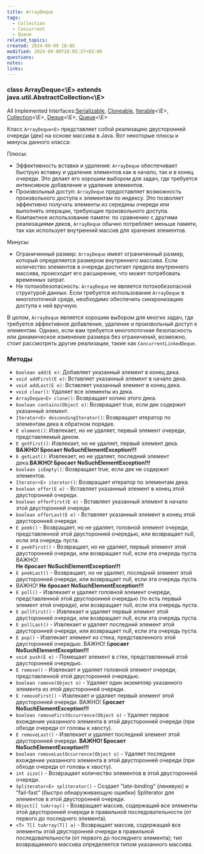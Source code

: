 ```yaml
---
title: ArrayDeque
tags:
  - Collection
  - Concurrent
  - Queue
related_topics: 
created: 2024-09-09 18:05
modified: 2024-09-09T18:05:57+03:00
questions: 
notes: 
links: 
---
```

### class ArrayDeque<\E> extends java.util.AbstractCollection<\E>

All Implemented Interfaces:[Serializable](https://docs.oracle.com/javase/8/docs/api/java/io/Serializable.html), [Cloneable](https://docs.oracle.com/javase/8/docs/api/java/lang/Cloneable.html), [Iterable](https://docs.oracle.com/javase/8/docs/api/java/lang/Iterable.html)<\E>, [Collection](https://docs.oracle.com/javase/8/docs/api/java/util/Collection.html)<\E>, [Deque](https://docs.oracle.com/javase/8/docs/api/java/util/Deque.html)<\E>, [Queue](https://docs.oracle.com/javase/8/docs/api/java/util/Queue.html)<\E>

Класс `ArrayDeque<E>` представляет собой реализацию двусторонней очереди (дек) на основе массива в Java. Вот некоторые плюсы и минусы данного класса:

Плюсы:

- Эффективность вставки и удаления: `ArrayDeque` обеспечивает быструю вставку и удаление элементов как в начало, так и в конец очереди. Это делает его хорошим выбором для задач, где требуется интенсивное добавление и удаление элементов.
- Произвольный доступ: `ArrayDeque` предоставляет возможность произвольного доступа к элементам по индексу. Это позволяет эффективно получать элементы из середины очереди или выполнять операции, требующие произвольного доступа.
- Компактное использование памяти: по сравнению с другими реализациями деков, `ArrayDeque` обычно потребляет меньше памяти, так как использует внутренний массив для хранения элементов.

Минусы:

- Ограниченный размер: `ArrayDeque` имеет ограниченный размер, который определяется размером внутреннего массива. Если количество элементов в очереди достигает предела внутреннего массива, происходит его расширение, что может потребовать временных затрат.
- Не потокобезопасность: `ArrayDeque` не является потокобезопасной структурой данных. Если требуется использование `ArrayDeque` в многопоточной среде, необходимо обеспечить синхронизацию доступа к ней вручную.

В целом, `ArrayDeque` является хорошим выбором для многих задач, где требуется эффективное добавление, удаление и произвольный доступ к элементам. Однако, если вам требуется многопоточная безопасность или динамическое изменение размера без ограничений, возможно, стоит рассмотреть другие реализации, такие как `ConcurrentLinkedDeque`.

### Методы

- `boolean add(E e)`: Добавляет указанный элемент в конец дека.
- `void addFirst(E e)`: Вставляет указанный элемент в начало дека.
- `void addLast(E e)`: Вставляет указанный элемент в конец дека.
- `void clear()`: Удаляет все элементы из дека.
- `ArrayDeque<E> clone()`: Возвращает копию этого дека.
- `boolean contains(Object o)`: Возвращает true, если дек содержит указанный элемент.
- `Iterator<E> descendingIterator()`: Возвращает итератор по элементам дека в обратном порядке.
- `E element()`: Извлекает, но не удаляет, первый элемент очереди, представляемый деком.
- `E getFirst()`: Извлекает, но не удаляет, первый элемент дека. **ВАЖНО! Бросает NoSuchElementException!!!**
- `E getLast()`: Извлекает, но не удаляет, последний элемент дека.**ВАЖНО! Бросает NoSuchElementException!!!**
- `boolean isEmpty()`: Возвращает true, если дек не содержит элементов.
- `Iterator<E> iterator()`: Возвращает итератор по элементам дека.
- `boolean offer(E e)` - Вставляет указанный элемент в конец этой двусторонней очереди.
- `boolean offerFirst(E e)` - Вставляет указанный элемент в начало этой двусторонней очереди.
- `boolean offerLast(E e)` - Вставляет указанный элемент в конец этой двусторонней очереди.
- `E peek()` - Возвращает, но не удаляет, головной элемент очереди, представленной этой двусторонней очередью, или возвращает null, если эта очередь пуста.
- `E peekFirst()` - Возвращает, но не удаляет, первый элемент этой двусторонней очереди, или возвращает null, если эта очередь пуста.  
    ВАЖНО!  
    **Не бросает NoSuchElementException!!!**
- `E peekLast()` - Возвращает, но не удаляет, последний элемент этой двусторонней очереди, или возвращает null, если эта очередь пуста.
- ВАЖНО! **Не бросает NoSuchElementException!!!**
- `E poll()` - Извлекает и удаляет головной элемент очереди, представленной этой двусторонней очередью (то есть первый элемент этой очереди), или возвращает null, если эта очередь пуста.
- `E pollFirst()` - Извлекает и удаляет первый элемент этой двусторонней очереди, или возвращает null, если эта очередь пуста.
- `E pollLast()` - Извлекает и удаляет последний элемент этой двусторонней очереди, или возвращает null, если эта очередь пуста.
- `E pop()` - Извлекает элемент из стека, представленного этой двусторонней очередью. ВАЖНО! Б**росает NoSuchElementException!!!**
- `void push(E e)` - Помещает элемент в стек, представленный этой двусторонней очередью.
- `E remove()` - Извлекает и удаляет головной элемент очереди, представленной этой двусторонней очередью.
- `boolean remove(Object o)` - Удаляет один экземпляр указанного элемента из этой двусторонней очереди.
- `E removeFirst()` - Извлекает и удаляет первый элемент этой двусторонней очереди. ВАЖНО! Б**росает NoSuchElementException!!!**
- `boolean removeFirstOccurrence(Object o)` - Удаляет первое вхождение указанного элемента в этой двусторонней очереди (при обходе очереди от головы к хвосту).
- `E removeLast()` - Извлекает и удаляет последний элемент этой двусторонней очереди. **ВАЖНО! Бросает NoSuchElementException!!!**
- `boolean removeLastOccurrence(Object o)` - Удаляет последнее вхождение указанного элемента в этой двусторонней очереди (при обходе очереди от головы к хвосту).
- `int size()` - Возвращает количество элементов в этой двусторонней очереди.
- `Spliterator<E> spliterator()` - Создает "late-binding" (ленивую) и "fail-fast" (быстро обнаруживающую ошибки) Spliterator для элементов в этой двусторонней очереди.
- `Object[] toArray()` - Возвращает массив, содержащий все элементы этой двусторонней очереди в правильной последовательности (от первого до последнего элемента).
- `<T> T[] toArray(T[] a)` - Возвращает массив, содержащий все элементы этой двусторонней очереди в правильной последовательности (от первого до последнего элемента); тип возвращаемого массива определяется типом указанного массива.